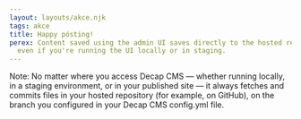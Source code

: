 ```yaml
---
layout: layouts/akce.njk
tags: akce
title: Happy pósting!
perex: Content saved using the admin UI saves directly to the hosted repository,
  even if you're running the UI locally or in staging.
---
```

Note: No matter where you access Decap CMS — whether running locally, in a staging environment, or in your published site — it always fetches and commits files in your hosted repository (for example, on GitHub), on the branch you configured in your Decap CMS config.yml file.